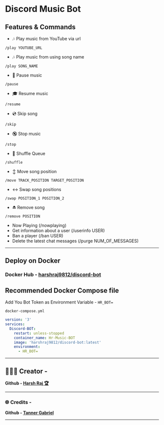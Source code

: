 # Discord Music Bot 

## Features & Commands

* 🎶 Play music from YouTube via url

`/play YOUTUBE_URL`

* 🎶 Play music from using song name

`/play SONG_NAME`

* 📃 Pause music

`/pause`

* 🎓 Resume music

`/resume`

* 💿 Skip song

`/skip`

* 🔇 Stop music

`/stop`

* 🔀 Shuffle Queue

`/shuffle`

* ↕ Move song position

`/move TRACK_POSITION TARGET_POSITION`

* ↔️ Swap song positions

`/swap POSITION_1 POSITION_2`

* ⏏️ Remove song

`/remove POSITION`

* Now Playing (/nowplaying)
* Get information about a user (/userinfo USER)
* Ban a player (/ban USER)
* Delete the latest chat messages (/purge NUM_OF_MESSAGES)

***

## Deploy on Docker

### Docker Hub - [harshraj9812/discord-bot](https://hub.docker.com/r/harshraj9812/discord-bot)

## Recommended Docker Compose file
Add You Bot Token as Environment Variable - `HR_BOT=`

`docker-compose.yml`
```yml
version: '3'
services:
  Discord-BOT:
    restart: unless-stopped
    container_name: Hr-Music-BOT
    image: 'harshraj9812/discord-bot:latest'
    environment:
      - HR_BOT=
```

***
## 👨🏻‍💻 Creator - 
**Github - [Harsh Raj 🏆](https://github.com/Harshraj9812)**

***
### 🌐 Credits - 
**Github - [Tanner Gabriel](https://github.com/TannerGabriel/)**

***
